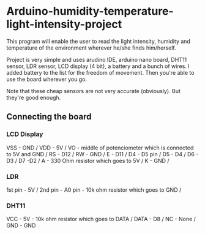 # Arduino-humidity-temperature-light-intensity-project
This program will enable the user to read the light intensity, humidity and temperature of the environment wherever he/she finds him/herself.

Project is very simple and uses arudino IDE, arduino nano board, DHT11 sensor, LDR sensor, LCD display (4 bit), a battery and a bunch of wires.
I added battery to the list for the freedom of movement. Then you're able to use the board wherever you go.

Note that these cheap sensors are not very accurate (obviously). But they're good enough.

## Connecting the board
### LCD Display
VSS - GND /
VDD - 5V /
VO - middle of potenciometer which is connected to 5V and GND /
RS - D12 /
RW - GND /
E - D11 /
D4 - D5 pin /
D5 - D4 /
D6 - D3 /
D7 -D2 /
A - 330 Ohm resistor which goes to 5V /
K - GND /

### LDR
1st pin - 5V /
2nd pin - A0 pin - 10k ohm resistor which goes to GND /

### DHT11
VCC - 5V - 10k ohm resistor which goes to DATA /
DATA - D8 /
NC - None /
GND - GND
